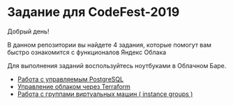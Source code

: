 # Задание для CodeFest-2019

Добрый день!

В данном репозитории вы найдете 4 задания, которые помогут вам быстро ознакомится с функционалов Яндекс Облака

Для выполнения заданий воспользуйтесь ноутбуками в Облачном Баре.


* [Работа с управляемым  PostgreSQL](01/)
* [Управление облаком через Terraform](02/)
* [Работа с группами виртуальных машин ( instance groups )](03/)

